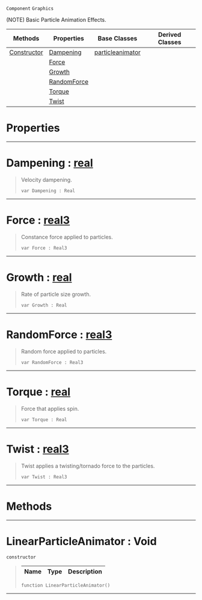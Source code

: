  `Component` `Graphics`



(NOTE) Basic Particle Animation Effects.

|Methods|Properties|Base Classes|Derived Classes|
|---|---|---|---|
|[ Constructor](https://github.com/zeroengineteam/ZeroDocs/code_reference/class_reference/linearparticleanimator.markdown#linearparticleanimator-v)|[ Dampening](https://github.com/zeroengineteam/ZeroDocs/code_reference/class_reference/linearparticleanimator.markdown#dampening-zero-engine-do)|[particleanimator](https://github.com/zeroengineteam/ZeroDocs/code_reference/class_reference/particleanimator.markdown)| |
| |[ Force](https://github.com/zeroengineteam/ZeroDocs/code_reference/class_reference/linearparticleanimator.markdown#force-zero-engine-docume)| | |
| |[ Growth](https://github.com/zeroengineteam/ZeroDocs/code_reference/class_reference/linearparticleanimator.markdown#growth-zero-engine-docum)| | |
| |[ RandomForce](https://github.com/zeroengineteam/ZeroDocs/code_reference/class_reference/linearparticleanimator.markdown#randomforce-zero-engine)| | |
| |[ Torque](https://github.com/zeroengineteam/ZeroDocs/code_reference/class_reference/linearparticleanimator.markdown#torque-zero-engine-docum)| | |
| |[ Twist](https://github.com/zeroengineteam/ZeroDocs/code_reference/class_reference/linearparticleanimator.markdown#twist-zero-engine-docume)| | |


 #  Properties


---  
 #  Dampening : [real](https://github.com/zeroengineteam/ZeroDocs/code_reference/zilch_base_types/real.markdown)

> Velocity dampening.
> ``` lang=cpp, name=Zilch
> var Dampening : Real


---  
 #  Force : [real3](https://github.com/zeroengineteam/ZeroDocs/code_reference/zilch_base_types/real3.markdown)

> Constance force applied to particles.
> ``` lang=cpp, name=Zilch
> var Force : Real3


---  
 #  Growth : [real](https://github.com/zeroengineteam/ZeroDocs/code_reference/zilch_base_types/real.markdown)

> Rate of particle size growth.
> ``` lang=cpp, name=Zilch
> var Growth : Real


---  
 #  RandomForce : [real3](https://github.com/zeroengineteam/ZeroDocs/code_reference/zilch_base_types/real3.markdown)

> Random force applied to particles.
> ``` lang=cpp, name=Zilch
> var RandomForce : Real3


---  
 #  Torque : [real](https://github.com/zeroengineteam/ZeroDocs/code_reference/zilch_base_types/real.markdown)

> Force that applies spin.
> ``` lang=cpp, name=Zilch
> var Torque : Real


---  
 #  Twist : [real3](https://github.com/zeroengineteam/ZeroDocs/code_reference/zilch_base_types/real3.markdown)

> Twist applies a twisting/tornado force to the particles.
> ``` lang=cpp, name=Zilch
> var Twist : Real3


---  
 #  Methods


---  
 #  LinearParticleAnimator : Void

 `constructor`

> 
> |Name|Type|Description|
> |---|---|---|
> ``` lang=cpp, name=Zilch
> function LinearParticleAnimator()
> ``` 


---  
 

 